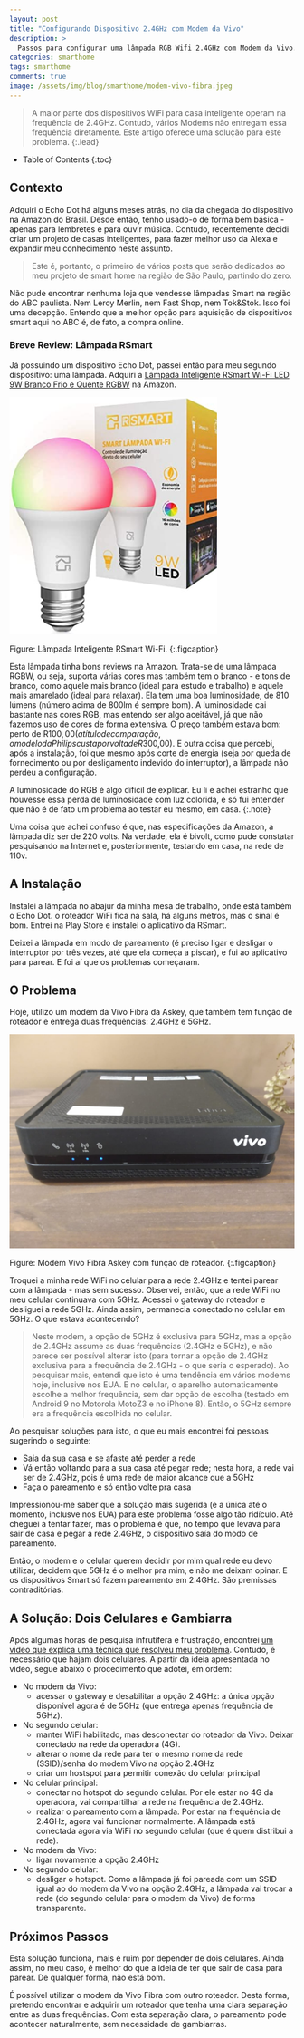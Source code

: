 ```yaml
---
layout: post
title: "Configurando Dispositivo 2.4GHz com Modem da Vivo"
description: >
  Passos para configurar uma lâmpada RGB Wifi 2.4GHz com Modem da Vivo.
categories: smarthome
tags: smarthome
comments: true
image: /assets/img/blog/smarthome/modem-vivo-fibra.jpeg
---
```

> A maior parte dos dispositivos WiFi para casa inteligente operam na
frequência de 2.4GHz. Contudo, vários Modems não entregam essa frequência
diretamente. Este artigo oferece uma solução para este problema.
{:.lead}

- Table of Contents
{:toc}

## Contexto

Adquiri o Echo Dot há alguns meses atrás, no dia da chegada do dispositivo
na Amazon do Brasil. Desde então, tenho usado-o de forma bem básica - apenas
para lembretes e para ouvir música. Contudo, recentemente decidi criar um
projeto de casas inteligentes, para fazer melhor uso da Alexa e expandir
meu conhecimento neste assunto.

> Este é, portanto, o primeiro de vários posts que serão dedicados ao meu
> projeto de smart home na região de São Paulo, partindo do zero.

Não pude encontrar nenhuma loja que vendesse lâmpadas Smart na região do ABC
paulista. Nem Leroy Merlin, nem Fast Shop, nem Tok&Stok. Isso foi uma decepção.
Entendo que a melhor opção para aquisição de dispositivos smart aqui no ABC é,
de fato, a compra online.

### Breve Review: Lâmpada RSmart

Já possuindo um dispositivo Echo Dot, passei então para meu segundo dispositivo:
uma lâmpada. Adquiri a [Lâmpada Inteligente RSmart Wi-Fi LED 9W Branco Frio e Quente RGBW](https://www.amazon.com.br/gp/product/B08D6X38VV/ref=ppx_yo_dt_b_asin_title_o00_s00?ie=UTF8&psc=1)
na Amazon.

![](/assets/img/blog/smarthome/smarthome-lampada-rsmart.png)

Figure: Lâmpada Inteligente RSmart Wi-Fi.
{:.figcaption}

Esta lâmpada tinha bons reviews na Amazon. Trata-se de uma lâmpada RGBW, ou
seja, suporta várias cores mas também tem o branco - e tons de branco, como
aquele mais branco (ideal para estudo e trabalho) e aquele mais amarelado
(ideal para relaxar). Ela tem uma boa luminosidade, de 810 lúmens (número acima
de 800lm é sempre bom). A luminosidade cai bastante nas cores RGB, mas entendo
ser algo aceitável, já que não fazemos uso de cores de forma extensiva. O preço
também estava bom: perto de R$100,00 (a título de comparação, o modelo da
Philips custa por volta de R$300,00). E outra coisa que percebi, após a
instalação, foi que mesmo após corte de energia (seja por queda de fornecimento
ou por desligamento indevido do interruptor), a lâmpada não perdeu a
configuração.

A luminosidade do RGB é algo difícil de explicar. Eu li e achei estranho
que houvesse essa perda de luminosidade com luz colorida, e só fui entender
que não é de fato um problema ao testar eu mesmo, em casa.
{:.note}

Uma coisa que achei confuso é que, nas especificações da Amazon, a lâmpada diz
ser de 220 volts. Na verdade, ela é bivolt, como pude constatar pesquisando
na Internet e, posteriormente, testando em casa, na rede de 110v.

## A Instalação

Instalei a lâmpada no abajur da minha mesa de trabalho, onde está também o
Echo Dot. o roteador WiFi fica na sala, há alguns metros, mas o sinal é bom.
Entrei na Play Store e instalei o aplicativo da RSmart.

Deixei a lâmpada em modo de pareamento (é preciso ligar e desligar o
interruptor por três vezes, até que ela começa a piscar), e fui ao aplicativo
para parear. E foi aí que os problemas começaram.

## O Problema

Hoje, utilizo um modem da Vivo Fibra da Askey, que também tem função de
roteador e entrega duas frequências: 2.4GHz e 5GHz.

![](/assets/img/blog/smarthome/modem-vivo-fibra.jpeg)

Figure: Modem Vivo Fibra Askey com funçao de roteador.
{:.figcaption}

Troquei a minha rede WiFi no celular para a rede 2.4GHz e tentei parear com
a lâmpada - mas sem sucesso. Observei, então, que a rede WiFi no meu celular
continuava com 5GHz. Acessei o gateway do roteador e desliguei a rede 5GHz.
Ainda assim, permanecia conectado no celular em 5GHz. O que estava acontecendo?

> Neste modem, a opção de 5GHz é exclusiva para 5GHz, mas a opção de 2.4GHz
> assume as duas frequências (2.4GHz e 5GHz), e não parece ser possível
> alterar isto (para tornar a opção de 2.4GHz exclusiva para a frequência
> de 2.4GHz - o que seria o esperado). Ao pesquisar mais, entendi que isto
> é uma tendência em vários modems hoje, inclusive nos EUA. E no celular, o
> aparelho automaticamente escolhe a melhor frequência, sem dar opção de
> escolha (testado em Android 9 no Motorola MotoZ3 e no iPhone 8). Então, o
> 5GHz sempre era a frequência escolhida no celular.

Ao pesquisar soluções para isto, o que eu mais encontrei foi pessoas sugerindo
o seguinte:
- Saia da sua casa e se afaste até perder a rede
- Vá então voltando para a sua casa até pegar rede; nesta hora, a rede vai ser
de 2.4GHz, pois é uma rede de maior alcance que a 5GHz
- Faça o pareamento e só então volte pra casa

Impressionou-me saber que a solução mais sugerida (e a única até o momento,
inclusve nos EUA) para este problema fosse algo tão ridículo. Até cheguei a
tentar fazer, mas o
problema é que, no tempo que levava para sair de casa e pegar a rede 2.4GHz,
o dispositivo saía do modo de pareamento.

Então, o modem e o celular querem decidir por mim qual rede eu devo utilizar,
decidem que 5GHz é o melhor pra mim, e não me deixam opinar. E os
dispositivos Smart só fazem pareamento em 2.4GHz. São premissas contraditórias.

## A Solução: Dois Celulares e Gambiarra

Após algumas horas de pesquisa infrutífera e frustração, encontrei
[um video que explica uma técnica que resolveu meu problema](https://www.youtube.com/watch?v=iTaI4Aro0xc).
Contudo, é necessário que hajam dois celulares. A partir da ideia apresentada
no video, segue abaixo o procedimento que adotei, em ordem:

- No modem da Vivo:
  - acessar o gateway e desabilitar a opção 2.4GHz: a única opção disponível
  agora é de 5GHz (que entrega apenas frequência de 5GHz).
- No segundo celular:
  - manter WiFi habilitado, mas desconectar do roteador da Vivo. Deixar
  conectado na rede da operadora (4G).
  - alterar o nome da rede para ter o mesmo nome da rede (SSID)/senha do modem
  Vivo na opção 2.4GHz
  - criar um hostspot para permitir conexão do celular principal
- No celular principal:
  - conectar no hotspot do segundo celular. Por ele estar no 4G da operadora,
  vai compartilhar a rede na frequência de 2.4GHz.
  - realizar o pareamento com a lâmpada. Por estar na frequência de 2.4GHz,
  agora vai funcionar normalmente. A lâmpada está conectada agora via WiFi no
  segundo celular (que é quem distribui a rede).
- No modem da Vivo:
  - ligar novamente a opção 2.4GHz
- No segundo celular:
  - desligar o hotspot. Como a lâmpada já foi pareada com
  um SSID igual ao do modem da Vivo na opção 2.4GHz, a lâmpada vai trocar a rede
  (do segundo celular para o modem da Vivo) de forma transparente.

## Próximos Passos

Esta solução funciona, mais é ruim por depender de dois celulares. Ainda assim,
no meu caso, é melhor do que a ideia de ter que sair de casa para parear. De
qualquer forma, não está bom.

É possível utilizar o modem da Vivo Fibra com outro roteador. Desta forma,
pretendo encontrar e adquirir um roteador que tenha uma clara separação entre
as duas frequências. Com esta separação clara, o pareamento pode acontecer
naturalmente, sem necessidade de gambiarras.

